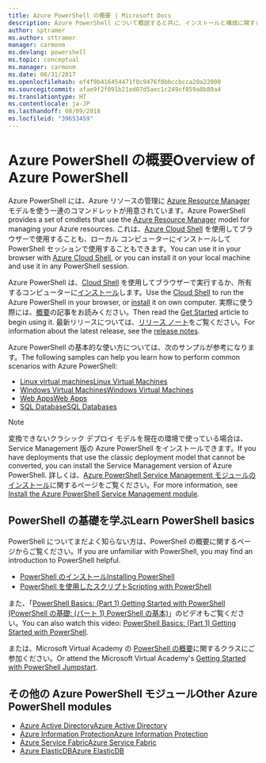 ```yaml
---
title: Azure PowerShell の概要 | Microsoft Docs
description: Azure PowerShell について概説すると共に、インストールと構成に関するページへのリンクを紹介します。
author: sptramer
ms.author: sttramer
manager: carmonm
ms.devlang: powershell
ms.topic: conceptual
ms.manager: carmonm
ms.date: 08/31/2017
ms.openlocfilehash: ef4f9b416454471f8c9476f0bbccbcca20a22000
ms.sourcegitcommit: afae9f2f091b21ed07d5aec1c249cf859a8b89a4
ms.translationtype: HT
ms.contentlocale: ja-JP
ms.lasthandoff: 08/09/2018
ms.locfileid: "39653459"
---
```

# <a name="overview-of-azure-powershell"></a><span data-ttu-id="2b549-103">Azure PowerShell の概要</span><span class="sxs-lookup"><span data-stu-id="2b549-103">Overview of Azure PowerShell</span></span>

<span data-ttu-id="2b549-104">Azure PowerShell には、Azure リソースの管理に [Azure Resource Manager](/azure/azure-resource-manager/resource-group-overview) モデルを使う一連のコマンドレットが用意されています。</span><span class="sxs-lookup"><span data-stu-id="2b549-104">Azure PowerShell provides a set of cmdlets that use the [Azure Resource Manager](/azure/azure-resource-manager/resource-group-overview) model for managing your Azure resources.</span></span> <span data-ttu-id="2b549-105">これは、[Azure Cloud Shell](/azure/cloud-shell/overview) を使用してブラウザーで使用することも、ローカル コンピューターにインストールして PowerShell セッションで使用することもできます。</span><span class="sxs-lookup"><span data-stu-id="2b549-105">You can use it in your browser with [Azure Cloud Shell](/azure/cloud-shell/overview), or you can install it on your local machine and use it in any PowerShell session.</span></span>

<span data-ttu-id="2b549-106">Azure PowerShell は、[Cloud Shell](/azure/cloud-shell/overview) を使用してブラウザーで実行するか、所有するコンピューターに[インストール](install-azurerm-ps.md)します。</span><span class="sxs-lookup"><span data-stu-id="2b549-106">Use the [Cloud Shell](/azure/cloud-shell/overview) to run the Azure PowerShell in your browser, or [install](install-azurerm-ps.md) it on own computer.</span></span> <span data-ttu-id="2b549-107">実際に使う際には、[概要](get-started-azureps.md)の記事をお読みください。</span><span class="sxs-lookup"><span data-stu-id="2b549-107">Then read the [Get Started](get-started-azureps.md) article to begin using it.</span></span> <span data-ttu-id="2b549-108">最新リリースについては、[リリース ノート](release-notes-azureps.md)をご覧ください。</span><span class="sxs-lookup"><span data-stu-id="2b549-108">For information about the latest release, see the [release notes](release-notes-azureps.md).</span></span>

<span data-ttu-id="2b549-109">Azure PowerShell の基本的な使い方については、次のサンプルが参考になります。</span><span class="sxs-lookup"><span data-stu-id="2b549-109">The following samples can help you learn how to perform common scenarios with Azure PowerShell:</span></span>

* [<span data-ttu-id="2b549-110">Linux virtual machines</span><span class="sxs-lookup"><span data-stu-id="2b549-110">Linux Virtual Machines</span></span>](/azure/virtual-machines/virtual-machines-linux-powershell-samples?toc=/powershell/azure/toc.json)
* [<span data-ttu-id="2b549-111">Windows Virtual Machines</span><span class="sxs-lookup"><span data-stu-id="2b549-111">Windows Virtual Machines</span></span>](/azure/virtual-machines/virtual-machines-windows-powershell-samples?toc=/powershell/azure/toc.json)
* [<span data-ttu-id="2b549-112">Web Apps</span><span class="sxs-lookup"><span data-stu-id="2b549-112">Web Apps</span></span>](/azure/app-service-web/app-service-powershell-samples?toc=/powershell/azure/toc.json)
* [<span data-ttu-id="2b549-113">SQL Database</span><span class="sxs-lookup"><span data-stu-id="2b549-113">SQL Databases</span></span>](/azure/sql-database/sql-database-powershell-samples?toc=/powershell/azure/toc.json)

> [!NOTE]
> <span data-ttu-id="2b549-114">変換できないクラシック デプロイ モデルを現在の環境で使っている場合は、Service Management 版の Azure PowerShell をインストールできます。</span><span class="sxs-lookup"><span data-stu-id="2b549-114">If you have deployments that use the classic deployment model that cannot be converted, you can install the Service Management version of Azure PowerShell.</span></span> <span data-ttu-id="2b549-115">詳しくは、[Azure PowerShell Service Management モジュールのインストール](/powershell/azure/servicemanagement/install-azure-ps)に関するページをご覧ください。</span><span class="sxs-lookup"><span data-stu-id="2b549-115">For more information, see [Install the Azure PowerShell Service Management module](/powershell/azure/servicemanagement/install-azure-ps).</span></span>

## <a name="learn-powershell-basics"></a><span data-ttu-id="2b549-116">PowerShell の基礎を学ぶ</span><span class="sxs-lookup"><span data-stu-id="2b549-116">Learn PowerShell basics</span></span>

<span data-ttu-id="2b549-117">PowerShell についてまだよく知らない方は、PowerShell の概要に関するページからご覧ください。</span><span class="sxs-lookup"><span data-stu-id="2b549-117">If you are unfamiliar with PowerShell, you may find an introduction to PowerShell helpful.</span></span>

* [<span data-ttu-id="2b549-118">PowerShell のインストール</span><span class="sxs-lookup"><span data-stu-id="2b549-118">Installing PowerShell</span></span>](/powershell/scripting/installing-windows-powershell)
* [<span data-ttu-id="2b549-119">PowerShell を使用したスクリプト</span><span class="sxs-lookup"><span data-stu-id="2b549-119">Scripting with PowerShell</span></span>](/powershell/scripting/scripting-with-windows-powershell)

<span data-ttu-id="2b549-120">また、「[PowerShell Basics: (Part 1) Getting Started with PowerShell (PowerShell の基礎: (パート 1) PowerShell の基本)](https://channel9.msdn.com/Blogs/Taste-of-Premier/PowerShellBasicsPart1)」のビデオもご覧ください。</span><span class="sxs-lookup"><span data-stu-id="2b549-120">You can also watch this video: [PowerShell Basics: (Part 1) Getting Started with PowerShell](https://channel9.msdn.com/Blogs/Taste-of-Premier/PowerShellBasicsPart1).</span></span>

<span data-ttu-id="2b549-121">または、Microsoft Virtual Academy の [PowerShell の概要](https://mva.microsoft.com/liveevents/powershell-jumpstart)に関するクラスにご参加ください。</span><span class="sxs-lookup"><span data-stu-id="2b549-121">Or attend the Microsoft Virtual Academy's [Getting Started with PowerShell Jumpstart](https://mva.microsoft.com/liveevents/powershell-jumpstart).</span></span>

## <a name="other-azure-powershell-modules"></a><span data-ttu-id="2b549-122">その他の Azure PowerShell モジュール</span><span class="sxs-lookup"><span data-stu-id="2b549-122">Other Azure PowerShell modules</span></span>

* [<span data-ttu-id="2b549-123">Azure Active Directory</span><span class="sxs-lookup"><span data-stu-id="2b549-123">Azure Active Directory</span></span>](/powershell/azure/active-directory/)
* [<span data-ttu-id="2b549-124">Azure Information Protection</span><span class="sxs-lookup"><span data-stu-id="2b549-124">Azure Information Protection</span></span>](/powershell/azure/aip/)
* [<span data-ttu-id="2b549-125">Azure Service Fabric</span><span class="sxs-lookup"><span data-stu-id="2b549-125">Azure Service Fabric</span></span>](/powershell/azure/service-fabric/)
* [<span data-ttu-id="2b549-126">Azure ElasticDB</span><span class="sxs-lookup"><span data-stu-id="2b549-126">Azure ElasticDB</span></span>](/powershell/azure/elasticdbjobs/)